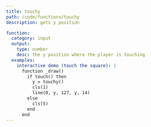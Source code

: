 ```yaml
---
title: touchy
path: /code/functions/touchy
description: gets y position

function:
  category: input
  output:
    type: number
    desc: the y position where the player is touching
  examples:
    interactive demo (touch the square): |
      function _draw()
        if touch() then
          y = touchy()
          cls(1)
          line(0, y, 127, y, 14)
        else
          cls(5)
        end
      end
---
```

